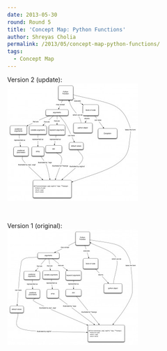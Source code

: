 ```yaml
---
date: 2013-05-30
round: Round 5
title: 'Concept Map: Python Functions'
author: Shreyas Cholia
permalink: /2013/05/concept-map-python-functions/
tags:
  - Concept Map
---
```

Version 2 (update):  
[<img class="alignnone size-medium wp-image-2974" alt="python-functions-v2" src="/uploads/2013/05/python-functions-v2-300x270.jpg" width="300" height="270" />][1]

&nbsp;

Version 1 (original):  
[<img class="alignnone size-medium wp-image-2956" alt="python-functions" src="/uploads/2013/05/python-functions-300x265.jpg" width="300" height="265" />][2]

 [1]: /uploads/2013/05/python-functions-v2.jpg
 [2]: /uploads/2013/05/python-functions.jpg
